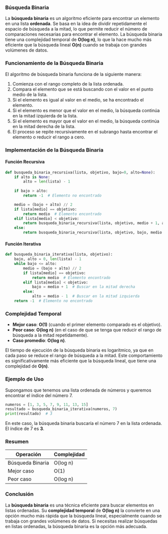 
### Búsqueda Binaria

La **búsqueda binaria** es un algoritmo eficiente para encontrar un elemento en una lista **ordenada**. Se basa en la idea de dividir repetidamente el espacio de búsqueda a la mitad, lo que permite reducir el número de comparaciones necesarias para encontrar el elemento. La búsqueda binaria tiene una complejidad temporal de **O(log n)**, lo que la hace mucho más eficiente que la búsqueda lineal **O(n)** cuando se trabaja con grandes volúmenes de datos.

### Funcionamiento de la Búsqueda Binaria

El algoritmo de búsqueda binaria funciona de la siguiente manera:

1. Comienza con el rango completo de la lista ordenada.
2. Compara el elemento que se está buscando con el valor en el punto medio de la lista.
3. Si el elemento es igual al valor en el medio, se ha encontrado el elemento.
4. Si el elemento es menor que el valor en el medio, la búsqueda continúa en la mitad izquierda de la lista.
5. Si el elemento es mayor que el valor en el medio, la búsqueda continúa en la mitad derecha de la lista.
6. El proceso se repite recursivamente en el subrango hasta encontrar el elemento o reducir el rango a cero.

### Implementación de la Búsqueda Binaria

#### Función Recursiva

```python
def busqueda_binaria_recursiva(lista, objetivo, bajo=0, alto=None):
    if alto is None:
        alto = len(lista) - 1
    
    if bajo > alto:
        return -1  # Elemento no encontrado

    medio = (bajo + alto) // 2
    if lista[medio] == objetivo:
        return medio  # Elemento encontrado
    elif lista[medio] < objetivo:
        return busqueda_binaria_recursiva(lista, objetivo, medio + 1, alto)  # Buscar en la mitad derecha
    else:
        return busqueda_binaria_recursiva(lista, objetivo, bajo, medio - 1)  # Buscar en la mitad izquierda
```

#### Función Iterativa

```python
def busqueda_binaria_iterativa(lista, objetivo):
    bajo, alto = 0, len(lista) - 1
    while bajo <= alto:
        medio = (bajo + alto) // 2
        if lista[medio] == objetivo:
            return medio  # Elemento encontrado
        elif lista[medio] < objetivo:
            bajo = medio + 1  # Buscar en la mitad derecha
        else:
            alto = medio - 1  # Buscar en la mitad izquierda
    return -1  # Elemento no encontrado
```

### Complejidad Temporal

- **Mejor caso**: **O(1)** (cuando el primer elemento comparado es el objetivo).
- **Peor caso**: **O(log n)** (en el caso de que se tenga que reducir el rango de búsqueda a la mitad repetidamente).
- **Caso promedio**: **O(log n)**.

El tiempo de ejecución de la búsqueda binaria es logarítmico, ya que en cada paso se reduce el rango de búsqueda a la mitad. Este comportamiento es significativamente más eficiente que la búsqueda lineal, que tiene una complejidad de **O(n)**.

### Ejemplo de Uso

Supongamos que tenemos una lista ordenada de números y queremos encontrar el índice del número 7.

```python
numeros = [1, 3, 5, 7, 9, 11, 13, 15]
resultado = busqueda_binaria_iterativa(numeros, 7)
print(resultado)  # 3
```

En este caso, la búsqueda binaria buscaría el número 7 en la lista ordenada. El índice de 7 es **3**.

### Resumen

| Operación            | Complejidad |
|----------------------|-------------|
| Búsqueda Binaria     | O(log n)    |
| Mejor caso           | O(1)        |
| Peor caso            | O(log n)    |

### Conclusión

La **búsqueda binaria** es una técnica eficiente para buscar elementos en listas ordenadas. Su **complejidad temporal** de **O(log n)** la convierte en una opción mucho más rápida que la búsqueda lineal, especialmente cuando se trabaja con grandes volúmenes de datos. Si necesitas realizar búsquedas en listas ordenadas, la búsqueda binaria es la opción más adecuada.

